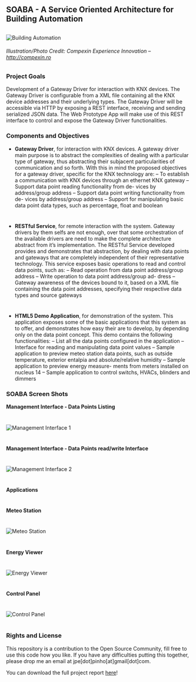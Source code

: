 ## SOABA - A Service Oriented Architecture for Building Automation ##
##

 ![Building Automation](https://bitbucket.org/repo/enyMp6/images/4034431923-Screen%20Shot%202014-11-19%20at%2017.21.27.png)

###### *Illustration/Photo Credit: Compexin Experience Innovation – http://compexin.ro*


### Project Goals ###
 

Development of a Gateway Driver for interaction with KNX devices. The Gateway Driver is configurable from a XML file containing all the KNX device addresses and their underlying types. The Gateway Driver will be accessible via HTTP by exposing a REST interface, receiving and sending serialized JSON data. The Web Prototype App will make use of this REST interface to control and expose the Gateway Driver functionalities.

### Components and Objectives ###

* **Gateway Driver**, for interaction with KNX devices. A gateway driver main purpose is to abstract the complexities of dealing with a particular type of gateway, thus abstracting their subjacent particularities of communication and so forth. With this in mind the proposed objectives for a gateway driver, specific for the KNX technology are:
– To establish a communication with KNX devices through an ethernet KNX gateway
– Support data point reading functionality from de- vices by address/group address
– Support data point writing functionality from de- vices by address/group address
– Support for manipulating basic data point data types, such as percentage, float and boolean
#
* **RESTful Service**, for remote interaction with the system. Gateway drivers by them selfs are not enough, over that some orchestration of the available drivers are need to make the complete architecture abstract from it’s implementation. The RESTful Service developed provides and demonstrates that abstraction, by dealing with data points and gateways that are completely independent of their representative technology. This service exposes basic operations to read and control data points, such as:
– Read operation from data point address/group address
– Write operation to data point address/group ad- dress
– Gateway awareness of the devices bound to it, based on a XML file containing the data point addresses, specifying their respective data types and source gateways
#
* **HTML5 Demo Application**, for demonstration of the system. This application exposes some of the basic applications that this system as to offer, and demonstrates how easy their are to develop, by depending only on the data point concept. This demo contains the following functionalities:
 – List all the data points configured in the application
 – Interface for reading and manipulating data point values
 – Sample application to preview meteo station data points, such as outside temperature, exterior entalpia and absolute/relative humidity
 – Sample application to preview energy measure- ments from meters installed on nucleus 14
 – Sample application to control switchs, HVACs, blinders and dimmers

### SOABA Screen Shots ###

**Management Interface - Data Points Listing**
#
![Management Interface 1](https://bitbucket.org/jpinho/soaba/downloads/mminterface1.png)
#
**Management Interface - Data Points read/write Interface**
#
![Management Interface 2](https://bitbucket.org/jpinho/soaba/downloads/mminterface2.png)
#
#
**Applications**
#
**Meteo Station**
#
![Meteo Station](https://bitbucket.org/jpinho/soaba/downloads/meteo-station.png)
#
**Energy Viewer**
#
![Energy Viewer](https://bitbucket.org/jpinho/soaba/downloads/energyviewer.png)
#
**Control Panel**
#
![Control Panel](https://bitbucket.org/jpinho/soaba/downloads/controlpanel.png)
#
### Rights and License ###

This repository is a contribution to the Open Source Community, fill free to use this code how you like.
If you have any difficulties putting this together, please drop me an email at jpe[dot]pinho[at]gmail[dot]com.

You can download the full project report [here](https://bitbucket.org/jpinho/soaba/downloads/MEIC-TP-AI-66047_FINAL.pdf)!